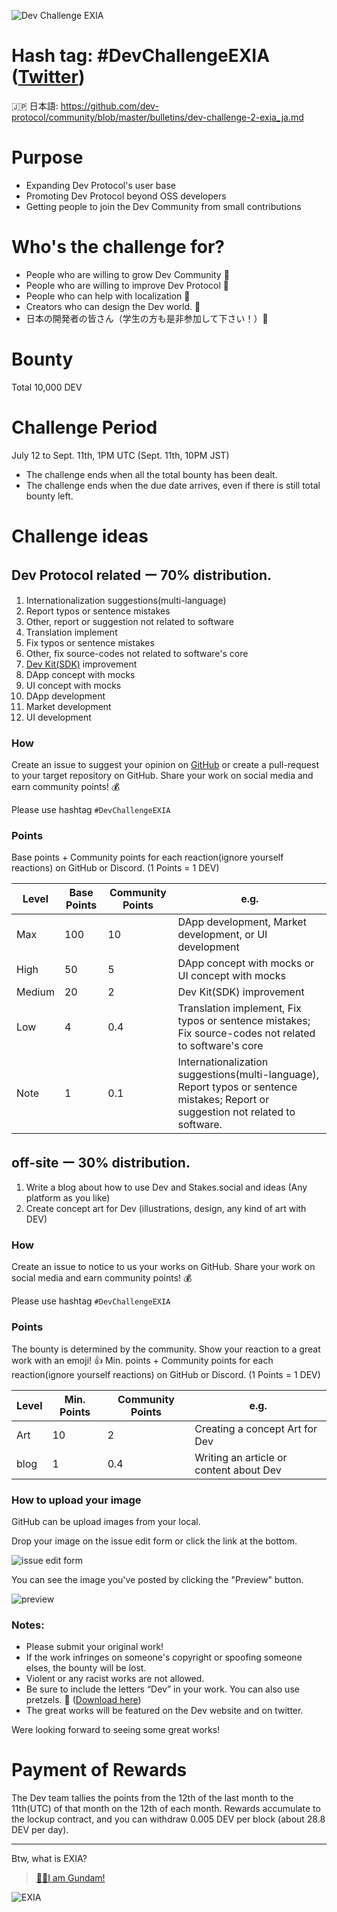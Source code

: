 ![Dev Challenge EXIA](https://i.imgur.com/00hoYGS.gif)

# Hash tag: #DevChallengeEXIA ([Twitter](https://twitter.com/search?q=%23DevChallengeEXIA))

🇯🇵 日本語: https://github.com/dev-protocol/community/blob/master/bulletins/dev-challenge-2-exia_ja.md

# Purpose

- Expanding Dev Protocol's user base
- Promoting Dev Protocol beyond OSS developers
- Getting people to join the Dev Community from small contributions

# Who's the challenge for?

- People who are willing to grow Dev Community 🙌
- People who are willing to improve Dev Protocol 🙌
- People who can help with localization 🙌
- Creators who can design the Dev world. 🙌
- 日本の開発者の皆さん（学生の方も是非参加して下さい！）🙌

# Bounty

Total 10,000 DEV

# Challenge Period

July 12 to Sept. 11th, 1PM UTC (Sept. 11th, 10PM JST)

- The challenge ends when all the total bounty has been dealt.
- The challenge ends when the due date arrives, even if there is still total bounty left.

# Challenge ideas

## Dev Protocol related ー 70% distribution.

1. Internationalization suggestions(multi-language)
2. Report typos or sentence mistakes
3. Other, report or suggestion not related to software
4. Translation implement
5. Fix typos or sentence mistakes
6. Other, fix source-codes not related to software's core
7. [Dev Kit(SDK)](https://github.com/dev-protocol/dev-kit-js) improvement
8. DApp concept with mocks
9. UI concept with mocks
10. DApp development
11. Market development
12. UI development

### How

Create an issue to suggest your opinion on [GitHub](https://github.com/dev-protocol/community/issues) or create a pull-request to your target repository on GitHub. Share your work on social media and earn community points! 💰

Please use hashtag `#DevChallengeEXIA`

### Points

Base points + Community points for each reaction(ignore yourself reactions) on GitHub or Discord. (1 Points = 1 DEV)

| Level  | Base Points | Community Points | e.g.                                                                                                                               |
| ------ | ----------- | ---------------- | ---------------------------------------------------------------------------------------------------------------------------------- |
| Max    | 100         | 10               | DApp development, Market development, or UI development                                                                            |
| High   | 50          | 5                | DApp concept with mocks or UI concept with mocks                                                                                   |
| Medium | 20          | 2                | Dev Kit(SDK) improvement                                                                                                           |
| Low    | 4           | 0.4              | Translation implement, Fix typos or sentence mistakes; Fix source-codes not related to software's core                             |
| Note   | 1           | 0.1              | Internationalization suggestions(multi-language), Report typos or sentence mistakes; Report or suggestion not related to software. |

## off-site ー 30% distribution.

1. Write a blog about how to use Dev and Stakes.social and ideas (Any platform as you like)
2. Create concept art for Dev (illustrations, design, any kind of art with DEV)

### How

Create an issue to notice to us your works on GitHub. Share your work on social media and earn community points! 💰

Please use hashtag `#DevChallengeEXIA`

### Points

The bounty is determined by the community. Show your reaction to a great work with an emoji! 👍
Min. points + Community points for each reaction(ignore yourself reactions) on GitHub or Discord. (1 Points = 1 DEV)

| Level | Min. Points | Community Points | e.g.                                    |
| ----- | ----------- | ---------------- | --------------------------------------- |
| Art   | 10          | 2                | Creating a concept Art for Dev          |
| blog  | 1           | 0.4              | Writing an article or content about Dev |

### How to upload your image

GitHub can be upload images from your local.

Drop your image on the issue edit form or click the link at the bottom.

![issue edit form](https://i.imgur.com/IxMjyAU.png)

You can see the image you've posted by clicking the "Preview" button.

![preview](https://i.imgur.com/4rQYZJg.png)

### Notes:

- Please submit your original work!
- If the work infringes on someone's copyright or spoofing someone elses, the bounty will be lost.
- Violent or any racist works are not allowed.
- Be sure to include the letters “Dev” in your work. You can also use pretzels. 🥨 ([Download here](https://www.dropbox.com/sh/s55ba1d7qlcixjy/AADpM9_cZZR9k2wCJdFzwZzoa?dl=0))
- The great works will be featured on the Dev website and on twitter.

Were looking forward to seeing some great works!

# Payment of Rewards

The Dev team tallies the points from the 12th of the last month to the 11th(UTC) of that month on the 12th of each month. Rewards accumulate to the lockup contract, and you can withdraw 0.005 DEV per block (about 28.8 DEV per day).

---

Btw, what is EXIA?

> [👨‍🚀I am Gundam!](https://gundam.fandom.com/wiki/GN-001_Gundam_Exia)

![EXIA](https://media1.tenor.com/images/8f2f48ab5ba7d1e2c284ed18feb15072/tenor.gif?itemid=5102460)
